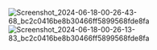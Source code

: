![Screenshot_2024-06-18-00-26-43-68_bc2c0416be8b30466ff5899568fde8fa](https://github.com/Himadri98/Bank_Registration_Project/assets/98950889/aa711304-9632-4cd3-9971-e7d109061f6e)
![Screenshot_2024-06-18-00-26-13-83_bc2c0416be8b30466ff5899568fde8fa](https://github.com/Himadri98/Bank_Registration_Project/assets/98950889/0fe6d62e-388e-43c1-b261-1b56fdfa9070)
